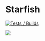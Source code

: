 # Starfish
[![Tests / Builds](https://github.com/starfishgame/starfish/actions/workflows/pull-request-workflow.yml/badge.svg)](https://github.com/starfishgame/starfish/actions/workflows/pull-request-workflow.yml)

![](https://www.starfish.cool/images/logo.svg)

